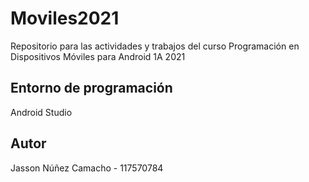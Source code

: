 # Moviles2021

Repositorio para las actividades y trabajos del curso Programación en Dispositivos Móviles para Android 1A 2021
## Entorno de programación

Android Studio 

## Autor

Jasson Núñez Camacho		- 117570784
